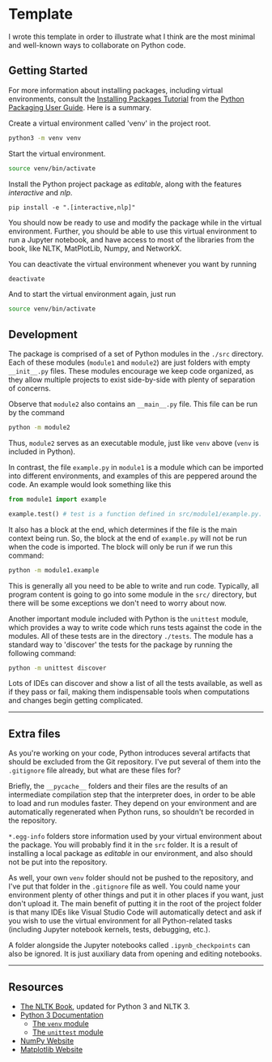 # Template
I wrote this template in order to illustrate what I think are the most minimal and well-known ways to collaborate on Python code.

## Getting Started
For more information about installing packages, including virtual environments, consult the [Installing Packages Tutorial](https://packaging.python.org/en/latest/tutorials/installing-packages/) from the [Python Packaging User Guide](https://packaging.python.org/en/latest/). Here is a summary.

Create a virtual environment called 'venv' in the project root.
```sh
python3 -m venv venv
```

Start the virtual environment.
```sh
source venv/bin/activate
```

Install the Python project package as *editable*, along with the features *interactive* and *nlp*.
```
pip install -e ".[interactive,nlp]"
```

You should now be ready to use and modify the package while in the virtual environment. Further, you should be able to use this virtual environment to run a Jupyter notebook, and have access to most of the libraries from the book, like NLTK, MatPlotLib, Numpy, and NetworkX.

You can deactivate the virtual environment whenever you want by running
```sh
deactivate
```

And to start the virtual environment again, just run
```sh
source venv/bin/activate
```



## Development

The package is comprised of a set of Python modules in the `./src` directory. Each of these modules (`module1` and `module2`) are just folders with empty `__init__.py` files. These modules encourage we keep code organized, as they allow multiple projects to exist side-by-side with plenty of separation of concerns.

Observe that `module2` also contains an `__main__.py` file. This file can be run by the command
```sh
python -m module2
```
Thus, `module2` serves as an executable module, just like `venv` above (`venv` is included in Python).

In contrast, the file `example.py` in `module1` is a module which can be imported into different environments, and examples of this are peppered around the code. An example would look something like this
```python
from module1 import example

example.test() # test is a function defined in src/module1/example.py.
```

It also has a block at the end, which determines if the file is the main context being run. So, the block at the end of `example.py` will not be run when the code is imported. The block will only be run if we run this command:
```sh
python -m module1.example
```

This is generally all you need to be able to write and run code. Typically, all program content is going to go into some module in the `src/` directory, but there will be some exceptions we don't need to worry about now.

Another important module included with Python is the `unittest` module, which provides a way to write code which runs tests against the code in the modules. All of these tests are in the directory `./tests`. The module has a standard way to 'discover' the tests for the package by running the following command:
```sh
python -m unittest discover
```

Lots of IDEs can discover and show a list of all the tests available, as well as if they pass or fail, making them indispensable tools when computations and changes begin getting complicated.

---

## Extra files

As you're working on your code, Python introduces several artifacts that should be excluded from the Git repository. I've put several of them into the `.gitignore` file already, but what are these files for?

Briefly, the `__pycache__` folders and their files are the results of an intermediate compilation step that the interpreter does, in order to be able to load and run modules faster. They depend on your environment and are automatically regenerated when Python runs, so shouldn't be recorded in the repository.

`*.egg-info` folders store information used by your virtual environment about the package. You will probably find it in the `src` folder. It is a result of installing a local package as *editable* in our environment, and also should not be put into the repository.

As well, your own `venv` folder should not be pushed to the repository, and I've put that folder in the `.gitignore` file as well. You could name your environment plenty of other things and put it in other places if you want, just don't upload it. The main benefit of putting it in the root of the project folder is that many IDEs like Visual Studio Code will automatically detect and ask if you wish to use the virtual environment for all Python-related tasks (including Jupyter notebook kernels, tests, debugging, etc.).

A folder alongside the Jupyter notebooks called `.ipynb_checkpoints` can also be ignored. It is just auxiliary data from opening and editing notebooks.

---

## Resources
 
- [The NLTK Book](https://www.nltk.org/book/), updated for Python 3 and NLTK 3.
- [Python 3 Documentation](https://docs.python.org/3/index.html)
    - [The `venv` module](https://docs.python.org/3/library/venv.html)
    - [The `unittest` module](https://docs.python.org/3/library/unittest.html)
- [NumPy Website](https://numpy.org/)
- [Matplotlib Website](https://matplotlib.org/)